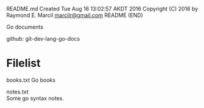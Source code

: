 README.md
Created Tue Aug 16 13:02:57 AKDT 2016
Copyright (C) 2016 by Raymond E. Marcil <marcilr@gmail.com>
README (END)


Go documents

github: git-dev-lang-go-docs


Filelist
========
books.txt
  Go books

notes.txt  
  Some go syntax notes.  

